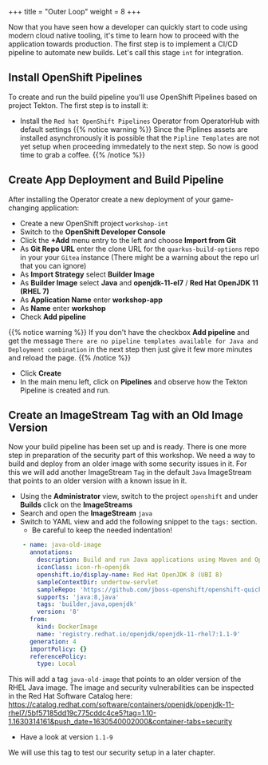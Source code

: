 +++
title = "Outer Loop"
weight = 8
+++

Now that you have seen how a developer can quickly start to code using modern cloud native tooling, it's time to learn how to proceed with the application towards production. The first step is to implement a CI/CD pipeline to automate new builds. Let's call this stage `int` for integration.

## Install OpenShift Pipelines

To create and run the build pipeline you'll use OpenShift Pipelines based on project Tekton. The first step is to install it:

- Install the `Red hat OpenShift Pipelines` Operator from OperatorHub with default settings
{{% notice warning %}}
Since the Piplines assets are installed asynchronously it is possible that the `Pipline Templates` are not yet setup when proceeding immedately to the next step. So now is good time to grab a coffee.
{{% /notice %}}

## Create App Deployment and Build Pipeline

After installing the Operator create a new deployment of your game-changing application:

- Create a new OpenShift project `workshop-int`
- Switch to the **OpenShift Developer Console**
- Click the **+Add** menu entry to the left and choose **Import from Git**
- As **Git Repo URL** enter the clone URL for the `quarkus-build-options` repo in your your `Gitea` instance (There might be a warning about the repo url that you can ignore)
- As **Import Strategy** select **Builder Image**
- As **Builder Image** select **Java** and **openjdk-11-el7** /  **Red Hat OpenJDK 11 (RHEL 7)** 
- As **Application Name** enter **workshop-app**
- As **Name** enter **workshop** 
- Check **Add pipeline**

{{% notice warning %}}
If you don't have the checkbox **Add pipeline** and get the message `There are no pipeline templates available for Java and Deployment combination` in the next step then just give it few more minutes and reload the page. 
{{% /notice %}}

- Click **Create**
- In the main menu left, click on **Pipelines** and observe how the Tekton Pipeline is created and run.

## Create an ImageStream Tag with an Old Image Version 

Now your build pipeline has been set up and is ready. There is one more step in preparation of the security part of this workshop. We need a way to build and deploy from an older image with some security issues in it. For this we will add another ImageStream `Tag` in the default `Java` ImageStream that points to an older version with a known issue in it.

- Using the **Administrator** view, switch to the project `openshift` and under **Builds** click on the **ImageStreams**
- Search and open the **ImageStream** `java`
- Switch to YAML view and add the following snippet to the `tags:` section.
  - Be careful to keep the needed indentation!

```yaml
    - name: java-old-image
      annotations:
        description: Build and run Java applications using Maven and OpenJDK 8.
        iconClass: icon-rh-openjdk
        openshift.io/display-name: Red Hat OpenJDK 8 (UBI 8)
        sampleContextDir: undertow-servlet
        sampleRepo: 'https://github.com/jboss-openshift/openshift-quickstarts'
        supports: 'java:8,java'
        tags: 'builder,java,openjdk'
        version: '8'
      from:
        kind: DockerImage
        name: 'registry.redhat.io/openjdk/openjdk-11-rhel7:1.1-9'
      generation: 4
      importPolicy: {}
      referencePolicy:
        type: Local
```

This will add a tag `java-old-image` that points to an older version of the RHEL Java image. The image and security vulnerabilities can be inspected in the Red Hat Software Catalog here:
https://catalog.redhat.com/software/containers/openjdk/openjdk-11-rhel7/5bf57185dd19c775cddc4ce5?tag=1.10-1.1630314161&push_date=1630540002000&container-tabs=security
- Have a look at version `1.1-9`

We will use this tag to test our security setup in a later chapter.
